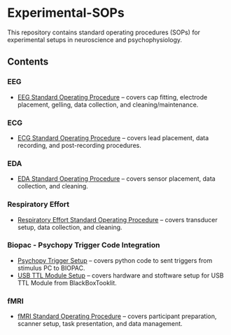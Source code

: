 # Experimental-SOPs
This repository contains standard operating procedures (SOPs) for experimental setups in neuroscience and psychophysiology.

## Contents

### EEG
- [EEG Standard Operating Procedure](EEG/EEG_SOP.md) – covers cap fitting, electrode placement, gelling, data collection, and cleaning/maintenance.

### ECG
- [ECG Standard Operating Procedure](ECG/ECG_SOP.md) – covers lead placement, data recording, and post-recording procedures.

### EDA
- [EDA Standard Operating Procedure](EDA/EDA_SOP.md) – covers sensor placement, data collection, and cleaning.

### Respiratory Effort
- [Respiratory Effort Standard Operating Procedure](Respiratory_Effort/RespiratoryEffort_SOP.md) – covers transducer setup, data collection, and cleaning.

### Biopac - Psychopy Trigger Code Integration
- [Psychopy Trigger Setup](Psychopy_Trigger_Setup/PsychopyCode.md) – covers python code to sent triggers from stimulus PC to BIOPAC.
- [USB TTL Module Setup](Psychopy_Trigger_Setup/TTL_Module.md) – covers hardware and stoftware setup for USB TTL Module from BlackBoxTooklit.

### fMRI
- [fMRI Standard Operating Procedure](fMRI/fMRI_SOP.md) – covers participant preparation, scanner setup, task presentation, and data management.


